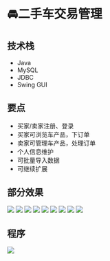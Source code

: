 # 🚘二手车交易管理

<MyGlobalComponent />

## 技术栈
- Java
- MySQL
- JDBC
- Swing GUI

## 要点
- 买家/卖家注册、登录
- 买家可浏览车产品，下订单
- 卖家可管理车产品，处理订单
- 个人信息维护
- 可批量导入数据
- 可继续扩展

## 部分效果
![](http://cdn.qiniu.liyansheng.top/img/20240707161619.png)
![](http://cdn.qiniu.liyansheng.top/img/20240707161635.png)
![](http://cdn.qiniu.liyansheng.top/img/20240707161651.png)
![](http://cdn.qiniu.liyansheng.top/img/20240707161705.png)
![](http://cdn.qiniu.liyansheng.top/img/20240707161813.png)
![](http://cdn.qiniu.liyansheng.top/img/20240707161847.png)
![](http://cdn.qiniu.liyansheng.top/img/20240707161924.png)
![](http://cdn.qiniu.liyansheng.top/img/20240707162007.png)
![](http://cdn.qiniu.liyansheng.top/img/20240707162059.png)

## 程序

![](http://cdn.qiniu.liyansheng.top/img/20240707163814.png)